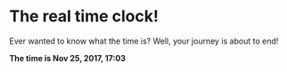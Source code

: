# The real time clock!

Ever wanted to know what the time is? Well, your journey is about to end!

**The time is Nov 25, 2017, 17:03**